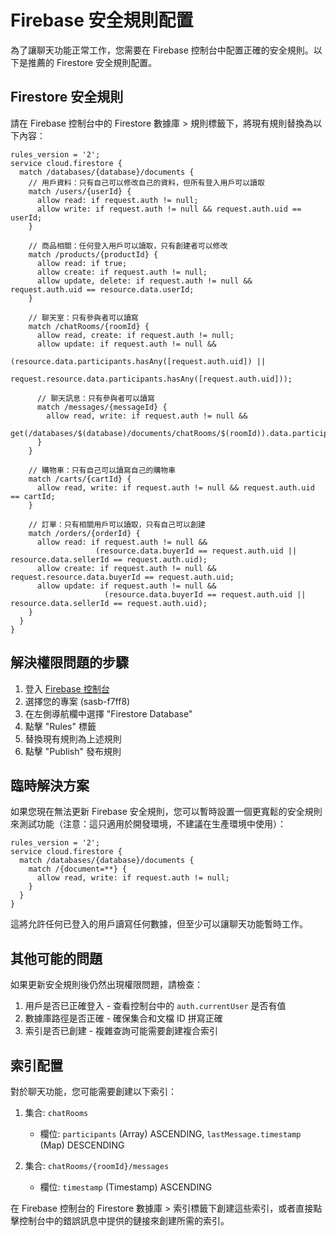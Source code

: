 # Firebase 安全規則配置

為了讓聊天功能正常工作，您需要在 Firebase 控制台中配置正確的安全規則。以下是推薦的 Firestore 安全規則配置。

## Firestore 安全規則

請在 Firebase 控制台中的 Firestore 數據庫 > 規則標籤下，將現有規則替換為以下內容：

```rules
rules_version = '2';
service cloud.firestore {
  match /databases/{database}/documents {
    // 用戶資料：只有自己可以修改自己的資料，但所有登入用戶可以讀取
    match /users/{userId} {
      allow read: if request.auth != null;
      allow write: if request.auth != null && request.auth.uid == userId;
    }
    
    // 商品相關：任何登入用戶可以讀取，只有創建者可以修改
    match /products/{productId} {
      allow read: if true;
      allow create: if request.auth != null;
      allow update, delete: if request.auth != null && request.auth.uid == resource.data.userId;
    }
    
    // 聊天室：只有參與者可以讀寫
    match /chatRooms/{roomId} {
      allow read, create: if request.auth != null;
      allow update: if request.auth != null && 
                     (resource.data.participants.hasAny([request.auth.uid]) ||
                      request.resource.data.participants.hasAny([request.auth.uid]));
      
      // 聊天訊息：只有參與者可以讀寫
      match /messages/{messageId} {
        allow read, write: if request.auth != null && 
                            get(/databases/$(database)/documents/chatRooms/$(roomId)).data.participants.hasAny([request.auth.uid]);
      }
    }
    
    // 購物車：只有自己可以讀寫自己的購物車
    match /carts/{cartId} {
      allow read, write: if request.auth != null && request.auth.uid == cartId;
    }
    
    // 訂單：只有相關用戶可以讀取，只有自己可以創建
    match /orders/{orderId} {
      allow read: if request.auth != null && 
                   (resource.data.buyerId == request.auth.uid || resource.data.sellerId == request.auth.uid);
      allow create: if request.auth != null && request.resource.data.buyerId == request.auth.uid;
      allow update: if request.auth != null && 
                     (resource.data.buyerId == request.auth.uid || resource.data.sellerId == request.auth.uid);
    }
  }
}
```

## 解決權限問題的步驟

1. 登入 [Firebase 控制台](https://console.firebase.google.com/)
2. 選擇您的專案 (sasb-f7ff8)
3. 在左側導航欄中選擇 "Firestore Database"
4. 點擊 "Rules" 標籤
5. 替換現有規則為上述規則
6. 點擊 "Publish" 發布規則

## 臨時解決方案

如果您現在無法更新 Firebase 安全規則，您可以暫時設置一個更寬鬆的安全規則來測試功能（注意：這只適用於開發環境，不建議在生產環境中使用）：

```rules
rules_version = '2';
service cloud.firestore {
  match /databases/{database}/documents {
    match /{document=**} {
      allow read, write: if request.auth != null;
    }
  }
}
```

這將允許任何已登入的用戶讀寫任何數據，但至少可以讓聊天功能暫時工作。

## 其他可能的問題

如果更新安全規則後仍然出現權限問題，請檢查：

1. 用戶是否已正確登入 - 查看控制台中的 `auth.currentUser` 是否有值
2. 數據庫路徑是否正確 - 確保集合和文檔 ID 拼寫正確
3. 索引是否已創建 - 複雜查詢可能需要創建複合索引

## 索引配置

對於聊天功能，您可能需要創建以下索引：

1. 集合: `chatRooms`
   - 欄位: `participants` (Array) ASCENDING, `lastMessage.timestamp` (Map) DESCENDING

2. 集合: `chatRooms/{roomId}/messages`
   - 欄位: `timestamp` (Timestamp) ASCENDING

在 Firebase 控制台的 Firestore 數據庫 > 索引標籤下創建這些索引，或者直接點擊控制台中的錯誤訊息中提供的鏈接來創建所需的索引。 